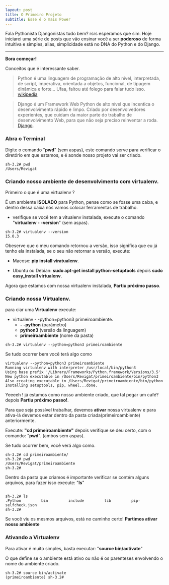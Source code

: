 ```yaml
---
layout: post
title: O Primeiro Projeto
subtitle: Esse é o mais Power
---
```


Fala Pythonista Djangonistas tudo bem? rsrs esperamos que sim.
Hoje iniciarei uma série de posts que vão ensinar você a ser **poderoso** de forma intuitiva e simples, alias, simplicidade está no DNA do Python e do Django.

---

**Bora começar!**

Conceitos que é interessante saber.

  >Python é uma linguagem de programação de alto nível, interpretada, de script, imperativa, orientada a objetos, funcional, de tipagem dinâmica e forte... Ufaa, faltou até folego para falar tudo isso. [wikipedia](https://pt.wikipedia.org/wiki/Python)

>Django é um Framework Web Python de alto nível que incentica o desenvolvimento rápido e limpo. Criado por desenvolvedores experientes, que cuidam da maior parte do trabalho de desenvolvimento Web, para que não seja preciso reinventar a roda. [Django](https://www.djangoproject.com/).

### Abra o Terminal
Digite o comando "**pwd**" (sem aspas), este comando serve para verificar o diretório em que estamos, e é aonde nosso projeto vai ser criado.

```
sh-3.2# pwd
/Users/Revigat

```

### Criando nosso ambiente de desenvolvimento com virtualenv.

Primeiro o que é uma virtualenv ? 

É um ambiente **ISOLADO** para Python, pense como se fosse uma caixa, e dentro dessa caixa nós vamos colocar ferramentas de trabalho.

* verifique se você tem a vitualenv instalada, execute o comando "**virtualenv - -version**" (sem aspas).

```
sh-3.2# virtualenv --version
15.0.3

```

Obeserve que o meu comando retornou a versão, isso significa que eu já tenho ela instalada, se o seu não retornar a versão, execute:

* Macosx: **pip install viratualenv**.

* Ubuntu ou Debian: **sudo apt-get install python-setuptools** depois **sudo easy_install virtualenv**.

Agora que estamos com nossa virtualenv instalada, **Partiu próximo passo**.

### Criando nossa **Virtualenv**.

para ciar uma **Virtualenv** execute:

* virtualenv - -python=python3 primeiroambiente.
  * **- -python** (parâmetro)
  * **python3** (versão da linguagem)
  * **primeiroambiente** (nome da pasta)

```
sh-3.2# virtualenv --python=python3 primeiroambiente

```

Se tudo ocorrer bem você terá algo como

```
virtualenv --python=python3 primeiroambiente
Running virtualenv with interpreter /usr/local/bin/python3
Using base prefix '/Library/Frameworks/Python.framework/Versions/3.5'
New python executable in /Users/Revigat/primeiroambiente/bin/python3
Also creating executable in /Users/Revigat/primeiroambiente/bin/python
Installing setuptools, pip, wheel...done.

```

Yeeeeh ! já estamos como nosso ambiente criado, que tal pegar um café? depois **Partiu próximo passo!**.

Para que seja possível trabalhar, devemos **ativar** nossa virtualenv e para ativa-lá devemos estar dentro da pasta criada(primeiroambiente) anteriormente.

Execute: **"cd primeiroambiente"** depois verifique se deu certo, com o comando: "**pwd**". (ambos sem aspas).

Se tudo ocorrer bem, você verá algo como.

```
sh-3.2# cd primeiroambiente/
sh-3.2# pwd
/Users/Revigat/primeiroambiente
sh-3.2#

```

Dentro da pasta que criamos é importante verificar se contém alguns arquivos, para fazer isso execute: "**ls**"

```

sh-3.2# ls
.Python			bin			include			lib			pip-selfcheck.json
sh-3.2# 

```

Se você viu os mesmos arquivos, está no caminho certo! **Partimos ativar nosso ambiente**

### Ativando a Virtualenv

Para ativar é muito simples, basta executar: "**source bin/activate**" 

O que define se o ambiente está ativo ou não é os parenteses envolvendo o nome do ambiente criado.

```
sh-3.2# source bin/activate
(primeiroambiente) sh-3.2#

```












